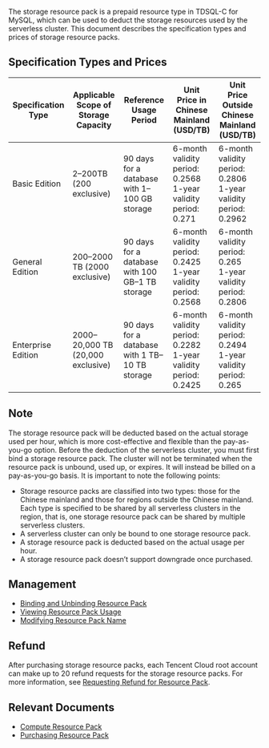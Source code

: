 ﻿The storage resource pack is a prepaid resource type in TDSQL-C for MySQL, which can be used to deduct the storage resources used by the serverless cluster. This document describes the specification types and prices of storage resource packs.
## Specification Types and Prices
| Specification Type | Applicable Scope of Storage Capacity | Reference Usage Period | Unit Price in Chinese Mainland (USD/TB) | Unit Price Outside Chinese Mainland (USD/TB) |
| ---- | ---- |---|---|---|
| Basic Edition | 2–⁠200TB (200 exclusive) | 90 days for a database with 1–100 GB storage | 6-month validity period: 0.2568 <br>1-year validity period: 0.271 | 6-month validity period: 0.2806 <br>1-year validity period: 0.2962 |
| General Edition | 200–2000 TB (2000 exclusive) | 90 days for a database with 100 GB–1 TB storage | 6-month validity period: 0.2425 <br>1-year validity period: 0.2568 | 6-month validity period: 0.265 <br>1-year validity period: 0.2806 |
| Enterprise Edition | 2000–20,000 TB (20,000 exclusive) | 90 days for a database with 1 TB–10 TB storage | 6-month validity period: 0.2282 <br>1-year validity period: 0.2425 | 6-month validity period: 0.2494 <br>1-year validity period: 0.265 |

## Note
The storage resource pack will be deducted based on the actual storage used per hour, which is more cost-effective and flexible than the pay-as-you-go option. Before the deduction of the serverless cluster, you must first bind a storage resource pack. The cluster will not be terminated when the resource pack is unbound, used up, or expires. It will instead be billed on a pay-as-you-go basis. It is important to note the following points:
- Storage resource packs are classified into two types: those for the Chinese mainland and those for regions outside the Chinese mainland. Each type is specified to be shared by all serverless clusters in the region, that is, one storage resource pack can be shared by multiple serverless clusters.
- A serverless cluster can only be bound to one storage resource pack.
- A storage resource pack is deducted based on the actual usage per hour.
- A storage resource pack doesn’t support downgrade once purchased.

## Management
- [Binding and Unbinding Resource Pack](https://cloud.tencent.com/document/product/1003/92592)
- [Viewing Resource Pack Usage](https://cloud.tencent.com/document/product/1003/92593)
- [Modifying Resource Pack Name](https://cloud.tencent.com/document/product/1003/92594)

## Refund
After purchasing storage resource packs, each Tencent Cloud root account can make up to 20 refund requests for the storage resource packs. For more information, see [Requesting Refund for Resource Pack](https://cloud.tencent.com/document/product/1003/92595).

## Relevant Documents
- [Compute Resource Pack](https://cloud.tencent.com/document/product/1003/92589)
- [Purchasing Resource Pack](https://cloud.tencent.com/document/product/1003/92591)

